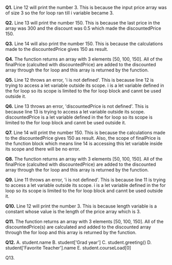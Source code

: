 **Q1.** Line 12 will print the number 3. This is because the input price array was of size 3 so the for loop ran till i variable became 3.

**Q2.** Line 13 will print the number 150. This is because the last price in the array was 300 and the discount was 0.5 which made the discountedPrice 150.

**Q3.** Line 14 will also print the number 150. This is because the calculations made to the discountedPrice gives 150 as result.

**Q4.** The function returns an array with 3 elements [50, 100, 150]. 
    All of the finalPrice (calculted with discountedPrice) are added to the discounted array through the for loop and this array is returned by the function. 

**Q5.** Line 12 throws an error, 'i is not defined'. This is because line 12 is trying to access a let variable outside its scope. i is a let variable defined in the for loop so its scope is limited to the for loop block and cannt be used outside it.

**Q6.** Line 13 throws an error, 'discountedPrice is not defined'. This is because line 13 is trying to access a let variable outside its scope. discountedPrice is a let variable defined in the for loop so its scope is limited to the for loop block and cannt be used outside it.

**Q7.** Line 14 will print the number 150. This is because the calculations made to the discountedPrice gives 150 as result. Also, the scope of finalPrice is the function block which means line 14 is accessing this let variable inside its scope and there will be no error.

**Q8.** The function returns an array with 3 elements [50, 100, 150]. 
    All of the finalPrice (calculted with discountedPrice) are added to the discounted array through the for loop and this array is returned by the function. 
    
**Q9.** Line 11 throws an error, 'i is not defined'. This is because line 11 is trying to access a let variable outside its scope. i is a let variable defined in the for loop so its scope is limited to the for loop block and cannt be used outside it.

**Q10.** Line 12 will print the number 3. This is because length variable is a constant whose value is the length of the price array which is 3. 

**Q11.** The function returns an array with 3 elements [50, 100, 150]. 
    All of the discountedPrice(s) are calculated and added to the discounted array through the for loop and this array is returned by the function.

**Q12.**
  A. student.name
  B. student['Grad year']
  C. student.greeting()
  D. student['Favorite Teacher'].name
  E. student.courseLoad[0]
  
Q13. 




